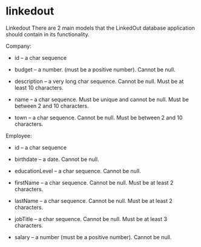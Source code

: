 # linkedout
Linkedout
There are 2 main models that the LinkedOut database application should contain in its functionality.

Company:

- id – a char sequence

- budget – a number. (must be a positive number). Cannot be null.

- description – a very long char sequence. Cannot be null. Must be at least 10 characters.

- name – a char sequence. Must be unique and cannot be null. Must be between 2 and 10 characters.

- town – a char sequence. Cannot be null. Must be between 2 and 10 characters.

Employee:

- id – a char sequence

- birthdate – a date. Cannot be null.

- educationLevel – a char sequence. Cannot be null.

- firstName – a char sequence. Cannot be null. Must be at least 2 characters. 

- lastName – a char sequence. Cannot be null. Must be at least 2 characters. 

- jobTitle – a char sequence. Cannot be null. Must be at least 3 characters.

- salary – a number (must be a positive number). Cannot be null.
